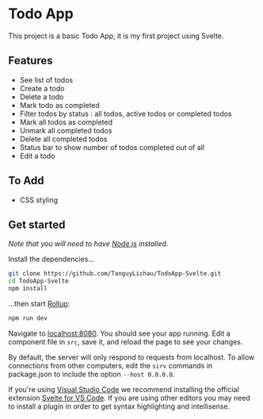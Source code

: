 # Todo App

This project is a basic Todo App, it is my first project using Svelte.

## Features

- See list of todos
- Create a todo
- Delete a todo
- Mark todo as completed
- Filter todos by status : all todos, active todos or completed todos
- Mark all todos as completed
- Unmark all completed todos
- Delete all completed todos
- Status bar to show number of todos completed out of all
- Edit a todo

## To Add

- CSS styling

## Get started

_Note that you will need to have [Node.js](https://nodejs.org) installed._

Install the dependencies...

```bash
git clone https://github.com/TanguyLichau/TodoApp-Svelte.git
cd TodoApp-Svelte
npm install
```

...then start [Rollup](https://rollupjs.org):

```bash
npm run dev
```

Navigate to [localhost:8080](http://localhost:8080). You should see your app running. Edit a component file in `src`, save it, and reload the page to see your changes.

By default, the server will only respond to requests from localhost. To allow connections from other computers, edit the `sirv` commands in package.json to include the option `--host 0.0.0.0`.

If you're using [Visual Studio Code](https://code.visualstudio.com/) we recommend installing the official extension [Svelte for VS Code](https://marketplace.visualstudio.com/items?itemName=svelte.svelte-vscode). If you are using other editors you may need to install a plugin in order to get syntax highlighting and intellisense.
